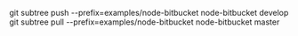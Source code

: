git subtree push --prefix=examples/node-bitbucket node-bitbucket develop
git subtree pull --prefix=examples/node-bitbucket node-bitbucket master
